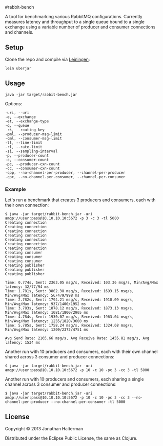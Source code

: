 #rabbit-bench

A tool for benchmarking various RabbitMQ configurations. Currently measures latency and throughput to a single queue bound to a single exchange using a variable number of producer and consumer connections and channels.

## Setup

Clone the repo and compile via [Leiningen](http://leiningen.org/):

```
lein uberjar
```

## Usage

```
java -jar target/rabbit-bench.jar
```

Options:

```
-uri, --uri                                            
-e, --exchange                                         
-et, --exchange-type                                   
-q, --queue                                            
-rk, --routing-key                                     
-pml, --producer-msg-limit                             
-cml, --consumer-msg-limit                             
-tl, --time-limit                                      
-rl, --rate-limit                                      
-si, --sampling-interval                               
-p, --producer-count                                   
-c, --consumer-count                                   
-pc, --producer-cxn-count                              
-cc, --consumer-cxn-count                              
-cpp, --no-channel-per-producer, --channel-per-producer
-cpc, --no-channel-per-consumer, --channel-per-consumer

```

### Example

Let's run a benchmark that creates 3 producers and consumers, each with their own connection:

```
$ java -jar target/rabbit-bench.jar -uri amqp://user:pass@10.10.10.10:5672 -p 3 -c 3 -tl 5000
Creating connection
Creating connection
Creating connection
Creating connection
Creating connection
Creating connection
Creating connection
Creating consumer
Creating consumer
Creating consumer
Creating publisher
Creating publisher
Creating publisher

Time: 0.774s, Sent: 2363.05 msg/s, Received: 103.36 msg/s, Min/Avg/Max latency: 32/77/94 ms
Time: 1.781s, Sent: 3802.38 msg/s, Received: 1693.15 msg/s, Min/Avg/Max latency: 56/479/998 ms
Time: 2.782s, Sent: 1794.21 msg/s, Received: 1910.09 msg/s, Min/Avg/Max latency: 937/1400/1952 ms
Time: 3.783s, Sent: 1878.12 msg/s, Received: 1873.13 msg/s, Min/Avg/Max latency: 1081/1800/2905 ms
Time: 4.784s, Sent: 1930.07 msg/s, Received: 1963.04 msg/s, Min/Avg/Max latency: 1255/1820/3600 ms
Time: 5.785s, Sent: 1758.24 msg/s, Received: 1324.68 msg/s, Min/Avg/Max latency: 1209/2372/4751 ms

Avg Send Rate: 2165.66 msg/s, Avg Receive Rate: 1455.81 msg/s, Avg latency: 1534 ms
```

Another run with 10 producers and consumers, each with their own channel shared across 3 consumer and producer connections:

```
$ java -jar target/rabbit-bench.jar -uri amqp://user:pass@10.10.10.10:5672 -p 10 -c 10 -pc 3 -cc 3 -tl 5000
```

Another run with 10 producers and consumers, each sharing a single channel across 3 consumer and producer connections:

```
$ java -jar target/rabbit-bench.jar -uri amqp://user:pass@10.10.10.10:5672 -p 10 -c 10 -pc 3 -cc 3 --no-channel-per-producer --no-channel-per-consumer -tl 5000
```

## License

Copyright © 2013 Jonathan Halterman

Distributed under the Eclipse Public License, the same as Clojure.